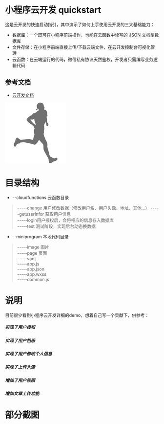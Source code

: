 # 小程序云开发 quickstart

这是云开发的快速启动指引，其中演示了如何上手使用云开发的三大基础能力：

- 数据库：一个既可在小程序前端操作，也能在云函数中读写的 JSON 文档型数据库
- 文件存储：在小程序前端直接上传/下载云端文件，在云开发控制台可视化管理
- 云函数：在云端运行的代码，微信私有协议天然鉴权，开发者只需编写业务逻辑代码

## 参考文档

- [云开发文档](https://developers.weixin.qq.com/miniprogram/dev/wxcloud/basis/getting-started.html)

![avatar](/miniprogram/image/Runner.png)

# 目录结构
- --cloudfunctions 云函数目录  
>-----change 用户修改数据（修改用户名、用户头像、地址、其他...）
-----getuserInfor 获取用户信息  
-----login用户授权后，会将相应的信息存入数据库  
-----test 测试阶段，实现后台动态换数据  
- --miniprogram 本地代码目录  
>-----image 图片  
-----page 页面  
-----vant  
-----app.js   
-----app.json  
-----app.wxss  
-----common.js  

# 说明
目前很少看到小程序云开发详细的demo，想着自己写一个贡献下，供参考：

##### 实现了用户授权
##### 实现了用户祖册
##### 实现了用户修改个人信息
##### 实现了上传头像
##### 增加了用户权限
##### 增加文章上传功能
# 部分截图


